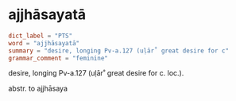 # ajjhāsayatā

``` toml
dict_label = "PTS"
word = "ajjhāsayatā"
summary = "desire, longing Pv-a.127 (uḷār˚ great desire for c"
grammar_comment = "feminine"
```

desire, longing Pv\-a.127 (uḷār˚ great desire for c. loc.).

abstr. to ajjhāsaya

